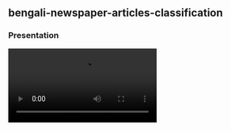 ## bengali-newspaper-articles-classification

### Presentation
![dsw-newsreader-saurav.mp4](dsw-newsreader-saurav.mp4)
